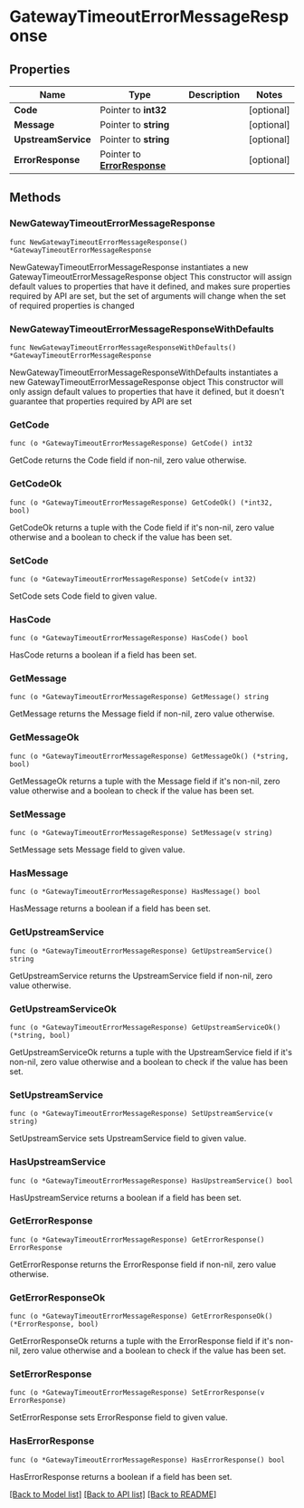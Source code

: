 # GatewayTimeoutErrorMessageResponse

## Properties

Name | Type | Description | Notes
------------ | ------------- | ------------- | -------------
**Code** | Pointer to **int32** |  | [optional] 
**Message** | Pointer to **string** |  | [optional] 
**UpstreamService** | Pointer to **string** |  | [optional] 
**ErrorResponse** | Pointer to [**ErrorResponse**](ErrorResponse.md) |  | [optional] 

## Methods

### NewGatewayTimeoutErrorMessageResponse

`func NewGatewayTimeoutErrorMessageResponse() *GatewayTimeoutErrorMessageResponse`

NewGatewayTimeoutErrorMessageResponse instantiates a new GatewayTimeoutErrorMessageResponse object
This constructor will assign default values to properties that have it defined,
and makes sure properties required by API are set, but the set of arguments
will change when the set of required properties is changed

### NewGatewayTimeoutErrorMessageResponseWithDefaults

`func NewGatewayTimeoutErrorMessageResponseWithDefaults() *GatewayTimeoutErrorMessageResponse`

NewGatewayTimeoutErrorMessageResponseWithDefaults instantiates a new GatewayTimeoutErrorMessageResponse object
This constructor will only assign default values to properties that have it defined,
but it doesn't guarantee that properties required by API are set

### GetCode

`func (o *GatewayTimeoutErrorMessageResponse) GetCode() int32`

GetCode returns the Code field if non-nil, zero value otherwise.

### GetCodeOk

`func (o *GatewayTimeoutErrorMessageResponse) GetCodeOk() (*int32, bool)`

GetCodeOk returns a tuple with the Code field if it's non-nil, zero value otherwise
and a boolean to check if the value has been set.

### SetCode

`func (o *GatewayTimeoutErrorMessageResponse) SetCode(v int32)`

SetCode sets Code field to given value.

### HasCode

`func (o *GatewayTimeoutErrorMessageResponse) HasCode() bool`

HasCode returns a boolean if a field has been set.

### GetMessage

`func (o *GatewayTimeoutErrorMessageResponse) GetMessage() string`

GetMessage returns the Message field if non-nil, zero value otherwise.

### GetMessageOk

`func (o *GatewayTimeoutErrorMessageResponse) GetMessageOk() (*string, bool)`

GetMessageOk returns a tuple with the Message field if it's non-nil, zero value otherwise
and a boolean to check if the value has been set.

### SetMessage

`func (o *GatewayTimeoutErrorMessageResponse) SetMessage(v string)`

SetMessage sets Message field to given value.

### HasMessage

`func (o *GatewayTimeoutErrorMessageResponse) HasMessage() bool`

HasMessage returns a boolean if a field has been set.

### GetUpstreamService

`func (o *GatewayTimeoutErrorMessageResponse) GetUpstreamService() string`

GetUpstreamService returns the UpstreamService field if non-nil, zero value otherwise.

### GetUpstreamServiceOk

`func (o *GatewayTimeoutErrorMessageResponse) GetUpstreamServiceOk() (*string, bool)`

GetUpstreamServiceOk returns a tuple with the UpstreamService field if it's non-nil, zero value otherwise
and a boolean to check if the value has been set.

### SetUpstreamService

`func (o *GatewayTimeoutErrorMessageResponse) SetUpstreamService(v string)`

SetUpstreamService sets UpstreamService field to given value.

### HasUpstreamService

`func (o *GatewayTimeoutErrorMessageResponse) HasUpstreamService() bool`

HasUpstreamService returns a boolean if a field has been set.

### GetErrorResponse

`func (o *GatewayTimeoutErrorMessageResponse) GetErrorResponse() ErrorResponse`

GetErrorResponse returns the ErrorResponse field if non-nil, zero value otherwise.

### GetErrorResponseOk

`func (o *GatewayTimeoutErrorMessageResponse) GetErrorResponseOk() (*ErrorResponse, bool)`

GetErrorResponseOk returns a tuple with the ErrorResponse field if it's non-nil, zero value otherwise
and a boolean to check if the value has been set.

### SetErrorResponse

`func (o *GatewayTimeoutErrorMessageResponse) SetErrorResponse(v ErrorResponse)`

SetErrorResponse sets ErrorResponse field to given value.

### HasErrorResponse

`func (o *GatewayTimeoutErrorMessageResponse) HasErrorResponse() bool`

HasErrorResponse returns a boolean if a field has been set.


[[Back to Model list]](../README.md#documentation-for-models) [[Back to API list]](../README.md#documentation-for-api-endpoints) [[Back to README]](../README.md)


